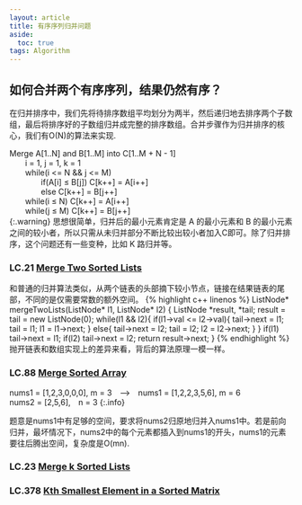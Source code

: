```yaml
---
layout: article
title: 有序序列归并问题
aside:
  toc: true
tags: Algorithm
---
```


## 如何合并两个有序序列，结果仍然有序？
在归并排序中，我们先将待排序数组平均划分为两半，然后递归地去排序两个子数组，最后将排序好的子数组归并成完整的排序数组。合并步骤作为归并排序的核心，我们有O(N)的算法来实现.
<!--more-->

Merge A[1..N] and B[1..M] into C[1..M + N - 1]<br>
&emsp;&emsp;i = 1, j = 1, k = 1<br>
&emsp;&emsp;while(i <= N && j <= M)<br>
&emsp;&emsp;&emsp;&emsp;if(A[i] ≤ B[j]) C[k++] = A[i++] <br>
&emsp;&emsp;&emsp;&emsp;else C[k++] = B[j++]<br>
&emsp;&emsp;while(i ≤ N) C[k++] = A[i++]<br>
&emsp;&emsp;while(j ≤ M) C[k++] = B[j++]<br>
{:.warning}
思想很简单，归并后的最小元素肯定是 A 的最小元素和 B 的最小元素之间的较小者，所以只需从未归并部分不断比较出较小者加入C即可。除了归并排序，这个问题还有一些变种，比如 K 路归并等。

### LC.21 [Merge Two Sorted Lists](https://leetcode.com/problems/merge-two-sorted-lists)
和普通的归并算法类似，从两个链表的头部摘下较小节点，链接在结果链表的尾部，不同的是仅需要常数的额外空间。
{% highlight c++ linenos %}
ListNode* mergeTwoLists(ListNode* l1, ListNode* l2) {
    ListNode *result, *tail;
    result = tail = new ListNode(0);
    while(l1 && l2){
        if(l1->val <= l2->val){
            tail->next = l1;
            tail = l1;
            l1 = l1->next;
        }
        else{
            tail->next = l2;
            tail = l2;
            l2 = l2->next;
        }
    }
    if(l1) tail->next = l1;
    if(l2) tail->next = l2;
    return result->next;
}
{% endhighlight %}
抛开链表和数组实现上的差异来看，背后的算法原理一模一样。
### LC.88 [Merge Sorted Array](https://leetcode.com/problems/merge-sorted-array)

nums1 = [1,2,3,0,0,0], m = 3&emsp;-->&emsp;nums1 = [1,2,2,3,5,6], m = 6 <br>
nums2 = [2,5,6],&emsp;n = 3
{:.info}

题意是nums1中有足够的空间，要求将nums2归原地归并入nums1中。若是前向归并，最坏情况下，nums2中的每个元素都插入到nums1的开头，nums1的元素要往后腾出空间，复杂度是O(mn).
### LC.23 [Merge k Sorted Lists](https://leetcode.com/problems/merge-k-sorted-lists)

### LC.378 [Kth Smallest Element in a Sorted Matrix](https://leetcode.com/problems/kth-smallest-element-in-a-sorted-matrix)

